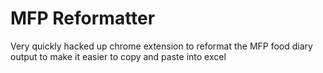 # MFP Reformatter

Very quickly hacked up chrome extension to reformat the MFP food diary output to make it easier to copy and paste into excel
